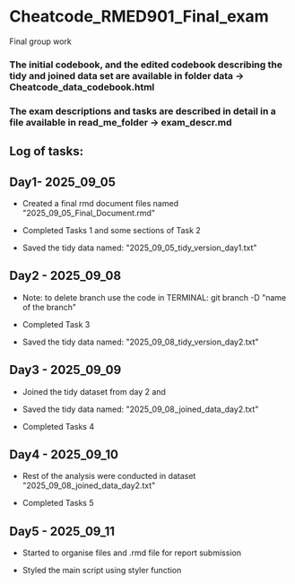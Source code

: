 # Cheatcode_RMED901_Final_exam
Final group work 

### The initial codebook, and the edited codebook describing the tidy and joined data set are available in folder data -> Cheatcode_data_codebook.html
### The exam descriptions and tasks are described in detail in a file available in read_me_folder -> exam_descr.md 

## Log of tasks: 
## Day1- 2025_09_05

- Created a final rmd document files named "2025_09_05_Final_Document.rmd"

- Completed Tasks 1 and some sections of Task 2

- Saved the tidy data named: "2025_09_05_tidy_version_day1.txt"


## Day2 - 2025_09_08

 - Note: to delete branch use the code in TERMINAL: git branch -D "name of the branch"

 - Completed Task 3
 
 - Saved the tidy data named: "2025_09_08_tidy_version_day2.txt"

## Day3 - 2025_09_09

 - Joined the tidy dataset from day 2 and 
 
 - Saved the tidy data named: "2025_09_08_joined_data_day2.txt"

 - Completed Tasks 4 

## Day4 - 2025_09_10

 - Rest of the analysis were conducted in dataset "2025_09_08_joined_data_day2.txt"
 
 - Completed Tasks 5
   
## Day5 - 2025_09_11
- Started to organise files and .rmd file for report submission
  
- Styled the main script using styler function
  

